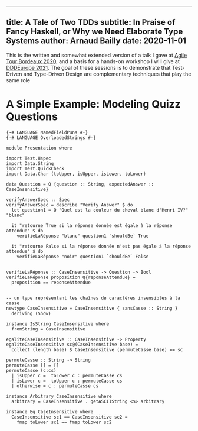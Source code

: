 ------------
title: A Tale of Two TDDs
subtitle: In Praise of Fancy Haskell, or Why we Need Elaborate Type Systems
author: Arnaud Bailly
date: 2020-11-01
------------

This is the written and somewhat extended version of a talk I gave at [Agile Tour Bordeaux 2020](http://agiletourbordeaux.fr/), and a basis for a hands-on workshop I will give at [DDDEurope 2021](https://dddeurope.com/2021/handson-conference/). The goal of these sessions is to demonstrate that Test-Driven and Type-Driven Design are complementary techniques that play the same role

# A Simple Example: Modeling Quizz Questions

~~~~ {.haskell}
{-# LANGUAGE NamedFieldPuns #-}
{-# LANGUAGE OverloadedStrings #-}

module Presentation where

import Test.Hspec
import Data.String
import Test.QuickCheck
import Data.Char (toUpper, isUpper, isLower, toLower)

~~~~

~~~~ {.haskell}
data Question = Q {question :: String, expectedAnswer :: CaseInsensitive}
~~~~

~~~~ {.haskell}
verifyAnswerSpec :: Spec
verifyAnswerSpec = describe "Verify Answer" $ do
  let question1 = Q "Quel est la couleur du cheval blanc d'Henri IV?" "blanc"

  it "retourne True si la réponse donnée est égale à la réponse attendue" $ do
    verifieLaRéponse "blanc" question1 `shouldBe` True

  it "retourne False si la réponse donnée n'est pas égale à la réponse attendue" $ do
    verifieLaRéponse "noir" question1 `shouldBe` False

~~~~

~~~~ {.haskell}

verifieLaRéponse :: CaseInsensitive -> Question -> Bool
verifieLaRéponse proposition Q{reponseAttendue} =
  proposition == reponseAttendue
~~~~

~~~~ {.haskell}

-- un type représentant les chaînes de caractères insensibles à la casse
newtype CaseInsensitive = CaseInsensitive { sansCasse :: String }
  deriving (Show)

~~~~

~~~~ {.haskell}
instance IsString CaseInsensitive where
  fromString = CaseInsensitive

~~~~


~~~~ {.haskell}
egaliteCaseInsensitive :: CaseInsensitive -> Property
egaliteCaseInsensitive sc@(CaseInsensitive base) =
  collect (length base) $ CaseInsensitive (permuteCasse base) == sc

~~~~

~~~~ {.haskell}
permuteCasse :: String -> String
permuteCasse [] = []
permuteCasse (c:cs)
  | isUpper c =  toLower c : permuteCasse cs
  | isLower c =  toUpper c : permuteCasse cs
  | otherwise = c : permuteCasse cs
~~~~

~~~~ {.haskell}
instance Arbitrary CaseInsensitive where
  arbitrary = CaseInsensitive . getASCIIString <$> arbitrary
~~~~

~~~~ {.haskell}
instance Eq CaseInsensitive where
  CaseInsensitive sc1 == CaseInsensitive sc2 =
    fmap toLower sc1 == fmap toLower sc2
~~~~
